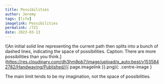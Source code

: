 ```yaml
---
title: Possibilities
author: Jeremy
tags: [life]
imagelink: Possibilities
permalink: /721
date: 2023-03-13
---
```


![An initial solid line representing the current path then splits into a bunch of dashed lines, indicating the space of possibilities. Caption: There are more possibilities than you think.](https://res.cloudinary.com/dh3hm8pb7/image/upload/q_auto:best/v1535842782/Handwaving/Published/{{ page.imagelink }}.png){: .centre-image }

The main limit tends to be my imagination, not the space of possibilities.
